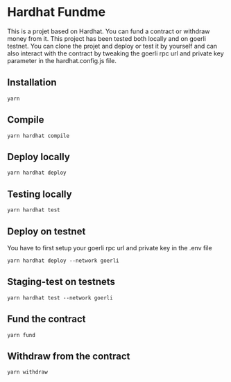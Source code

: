 # Hardhat Fundme

This is a projet based on Hardhat. You can fund a contract or withdraw money from it. This project has been tested both locally and on goerli testnet. You can clone the projet and deploy or test it by yourself and can also interact with the contract by tweaking the goerli rpc url and private key parameter in the hardhat.config.js file.

## Installation

```
yarn
```

## Compile

```
yarn hardhat compile
```

## Deploy locally

```
yarn hardhat deploy
```

## Testing locally

```
yarn hardhat test
```

## Deploy on testnet

You have to first setup your goerli rpc url and private key in the .env file

```
yarn hardhat deploy --network goerli
```

## Staging-test on testnets

```
yarn hardhat test --network goerli
```

## Fund the contract

```
yarn fund
```

## Withdraw from the contract

```
yarn withdraw
```

